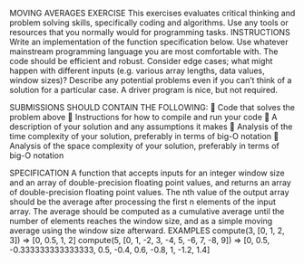 MOVING AVERAGES EXERCISE
This exercises evaluates critical thinking and problem solving skills, specifically coding and algorithms.
Use any tools or resources that you normally would for programming tasks.
INSTRUCTIONS
Write an implementation of the function specification below. Use whatever mainstream programming
language you are most comfortable with.
The code should be efficient and robust. Consider edge cases; what might happen with different inputs
(e.g. various array lengths, data values, window sizes)? Describe any potential problems even if you can’t
think of a solution for a particular case. A driver program is nice, but not required.

SUBMISSIONS SHOULD CONTAIN THE FOLLOWING:
 Code that solves the problem above
 Instructions for how to compile and run your code
 A description of your solution and any assumptions it makes
 Analysis of the time complexity of your solution, preferably in terms of big-O notation
 Analysis of the space complexity of your solution, preferably in terms of big-O notation

SPECIFICATION
A function that accepts inputs for an integer window size and an array of double-precision floating point
values, and returns an array of double-precision floating point values. The nth value of the output array
should be the average after processing the first n elements of the input array. The average should be
computed as a cumulative average until the number of elements reaches the window size, and as a
simple moving average using the window size afterward.
EXAMPLES
compute(3, [0, 1, 2, 3]) => [0, 0.5, 1, 2]
compute(5, [0, 1, -2, 3, -4, 5, -6, 7, -8, 9]) =>
[0, 0.5, -0.333333333333333, 0.5, -0.4, 0.6, -0.8, 1, -1.2, 1.4]
